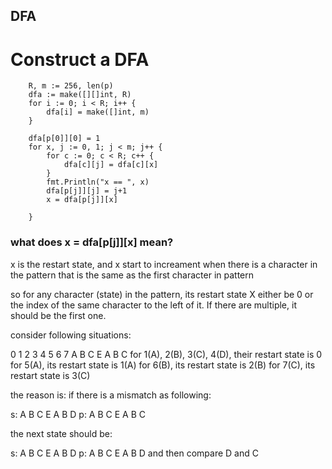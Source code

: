 ## DFA

# Construct a DFA

```
  	R, m := 256, len(p)
	dfa := make([][]int, R) 
	for i := 0; i < R; i++ {
		dfa[i] = make([]int, m)
	}

	dfa[p[0]][0] = 1
	for x, j := 0, 1; j < m; j++ { 
		for c := 0; c < R; c++ {
			dfa[c][j] = dfa[c][x]
		}
		fmt.Println("x == ", x)
		dfa[p[j]][j] = j+1
		x = dfa[p[j]][x]

	}
```

### what does x = dfa[p[j]][x] mean?
x is the restart state, and x start to increament when there is a character in the pattern that is the same as the first character in pattern

so for any character (state) in the pattern, its restart state X either be 0 or the index of the same character to the left of it. If there are multiple, it should be the first one.

consider following situations:

0 1 2 3 4 5 6 7
  A B C E A B C
for 1(A), 2(B), 3(C), 4(D), their restart state is 0
for 5(A), its restart state is 1(A)
for 6(B), its restart state is 2(B)
for 7(C), its restart state is 3(C)

the reason is: if there is a mismatch as following:

s: A B C E A B D
p: A B C E A B C

the next state should be:

s: A B C E A B D
p:         A B C E A B D
and then compare D and C


